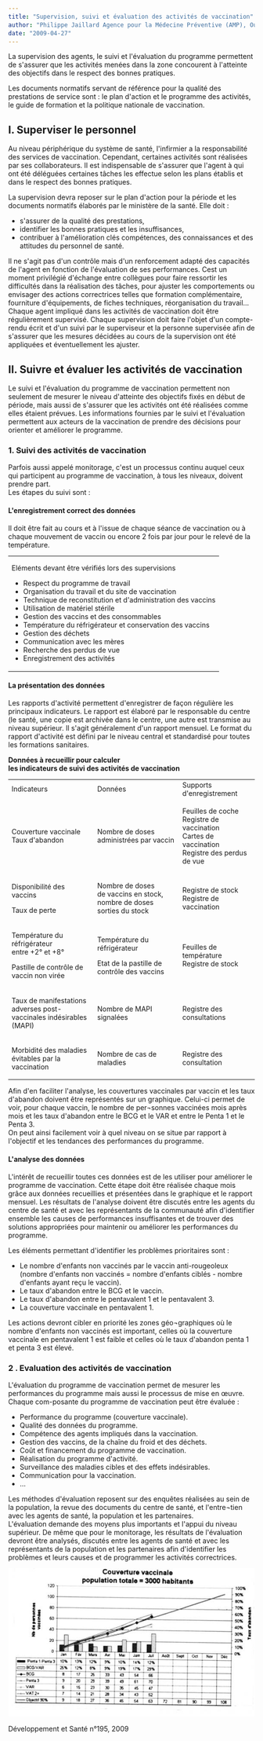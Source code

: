 ```yaml
---
title: "Supervision, suivi et évaluation des activités de vaccination"
author: "Philippe Jaillard Agence pour la Médecine Préventive (AMP), Ouagadougou, Burkina Faso"
date: "2009-04-27"
---
```


La supervision des agents, le suivi et l'évaluation du programme permettent de s'assurer que les activités menées dans la zone concourent à l'atteinte des objectifs dans le respect des bonnes pratiques.

Les documents normatifs servant de référence pour la qualité des prestations de service sont : le plan d'action et le programme des activités, le guide de formation et la politique nationale de vaccination.
## I. Superviser le personnel

Au niveau périphérique du système de santé, l'infirmier a la responsabilité des services de vaccination. Cependant, certaines activités sont réalisées par ses collaborateurs. Il est indispensable de s'assurer que l'agent à qui ont été déléguées certaines tâches les effectue selon les plans établis et dans le respect des bonnes pratiques.

La supervision devra reposer sur le plan d'action pour la période et les documents normatifs élaborés par le ministère de la santé. Elle doit :

*   s'assurer de la qualité des prestations,
*   identifier les bonnes pratiques et les insuffisances,
*   contribuer à l'amélioration clés compétences, des connaissances et des attitudes du personnel de santé.

Il ne s'agit pas d'un contrôle mais d'un renforcement adapté des capacités de l'agent en fonction de l'évaluation de ses performances. Cest un moment privilégié d'échange entre collègues pour faire ressortir les difficultés dans la réalisation des tâches, pour ajuster les comportements ou envisager des actions correctrices telles que formation complémentaire, fourniture d'équipements, de fiches techniques, réorganisation du travail...  
Chaque agent impliqué dans les activités de vaccination doit être régulièrement supervisé. Chaque supervision doit faire l'objet d'un compte-rendu écrit et d'un suivi par le superviseur et la personne supervisée afin de s'assurer que les mesures décidées au cours de la supervision ont été appliquées et éventuellement les ajuster.

## II. Suivre et évaluer les activités de vaccination

Le suivi et l'évaluation du programme de vaccination permettent non seulement de mesurer le niveau d'atteinte des objectifs fixés en début de période, mais aussi de s'assurer que les activités ont été réalisées comme elles étaient prévues. Les informations fournies par le suivi et l'évaluation permettent aux acteurs de la vaccination de prendre des décisions pour orienter et améliorer le programme.

### 1. Suivi des activités de vaccination

Parfois aussi appelé monitorage, c'est un processus continu auquel ceux qui participent au programme de vaccination, à tous les niveaux, doivent prendre part.  
Les étapes du suivi sont :

#### L'enregistrement correct des données

Il doit être fait au cours et à l'issue de chaque séance de vaccination ou à chaque mouvement de vaccin ou encore 2 fois par jour pour le relevé de la température.

<table>

<tbody>

<tr>

<td>

Eléments devant être vérifiés lors des supervisions  

<ul><li>Respect du programme de travail</li><li>Organisation du travail et du site de vaccination</li><li>Technique de reconstitution et d'administration des vaccins</li><li>Utilisation de matériel stérile</li><li>Gestion des vaccins et des consommables</li><li>Température du réfrigérateur et conservation des vaccins</li><li>Gestion des déchets</li><li>Communication avec les mères</li><li>Recherche des perdus de vue</li><li>Enregistrement des activités</li></ul></td>

</tr>

</tbody>

</table>

#### La présentation des données

Les rapports d'activité permettent d'enregistrer de façon régulière les principaux indicateurs. Le rapport est élaboré par le responsable du centre (le santé, une copie est archivée dans le centre, une autre est transmise au niveau supérieur. Il s'agit généralement d'un rapport mensuel. Le format du rapport d'activité est défini par le niveau central et standardisé pour toutes les formations sanitaires.

**Données à recueillir pour calculer  
les indicateurs de suivi des activités de vaccination**

<table>

<tbody>

<tr>

<td>Indicateurs</td>

<td>Données</td>

<td style="width: 141px;">Supports d'enregistrement</td>

</tr>

<tr>

<td>

Couverture vaccinale  
Taux d'abandon

</td>

<td>

Nombre de doses  
administrées par vaccin

</td>

<td style="width: 141px;">

Feuilles de coche  
Registre de vaccination  
Cartes de vaccination  
Registre des perdus de vue

</td>

</tr>

<tr>

<td>

Disponibilité des vaccins

Taux de perte

</td>

<td>

Nombre de doses  
de vaccins en stock, nombre de doses sorties du stock 

</td>

<td style="width: 141px;">

Registre de stock  
Registre de vaccination

</td>

</tr>

<tr>

<td>

Température du réfrigérateur  
entre +2° et +8°

Pastille de contrôle de vaccin non virée

</td>

<td>

Température du réfrigérateur

Etat de la pastille de contrôle des vaccins

</td>

<td style="width: 141px;">

Feuilles de température  
Registre de stock

</td>

</tr>

<tr>

<td>

Taux de manifestations  
adverses post-vaccinales indésirables (MAPI)

</td>

<td>Nombre de MAPI signalées</td>

<td style="width: 141px;">Registre des consultations</td>

</tr>

<tr>

<td>

Morbidité des maladies évitables par la vaccination

</td>

<td>Nombre de cas de maladies</td>

<td style="width: 141px;">Registre des consultation</td>

</tr>

</tbody>

</table>

Afin d'en faciliter l'analyse, les couvertures vaccinales par vaccin et les taux d'abandon doivent être représentés sur un graphique. Celui-ci permet de voir, pour chaque vaccin, le nombre de per¬sonnes vaccinées mois après mois et les taux d'abandon entre le BCG et le VAR et entre le Penta 1 et le Penta 3.  
On peut ainsi facilement voir à quel niveau on se situe par rapport à l'objectif et les tendances des performances du programme.

#### L'analyse des données

L'intérêt de recueillir toutes ces données est de les utiliser pour améliorer le programme de vaccination. Cette étape doit être réalisée chaque mois grâce aux données recueillies et présentées dans le graphique et le rapport mensuel. Les résultats de l'analyse doivent être discutés entre les agents du centre de santé et avec les représentants de la communauté afin d'identifier ensemble les causes de performances insuffisantes et de trouver des solutions appropriées pour maintenir ou améliorer les performances du programme.

Les éléments permettant d'identifier les problèmes prioritaires sont :

*   Le nombre d'enfants non vaccinés par le vaccin anti-rougeoleux (nombre d'enfants non vaccinés = nombre d'enfants ciblés - nombre d'enfants ayant reçu le vaccin).
*   Le taux d'abandon entre le BCG et le vaccin.
*   Le taux d'abandon entre le pentavalent 1 et le pentavalent 3.
*   La couverture vaccinale en pentavalent 1.

Les actions devront cibler en priorité les zones géo¬graphiques où le nombre d'enfants non vaccinés est important, celles où la couverture vaccinale en pentavalent 1 est faible et celles où le taux d'abandon penta 1 et penta 3 est élevé.

### 2 . Evaluation des activités de vaccination

L'évaluation du programme de vaccination permet de mesurer les performances du programme mais aussi le processus de mise en œuvre. Chaque com-posante du programme de vaccination peut être évaluée :

*   Performance du programme (couverture vaccinale).
*   Qualité des données du programme.
*   Compétence des agents impliqués dans la vaccination.
*   Gestion des vaccins, de la chaîne du froid et des déchets.
*   Coût et financement du programme de vaccination.
*   Réalisation du programme d'activité.
*   Surveillance des maladies cibles et des effets indésirables.
*   Communication pour la vaccination.
*   ...

Les méthodes d'évaluation reposent sur des enquêtes réalisées au sein de la population, la revue des documents du centre de santé, et l'entre¬tien avec les agents de santé, la population et les partenaires.  
L'évaluation demande des moyens plus importants et l'appui du niveau supérieur. De même que pour le monitorage, les résultats de l'évaluation devront être analysés, discutés entre les agents de santé et avec les représentants de la population et les partenaires afin d'identifier les problèmes et leurs causes et de programmer les activités correctrices.

![](12169-1.jpg)


Développement et Santé n°195, 2009